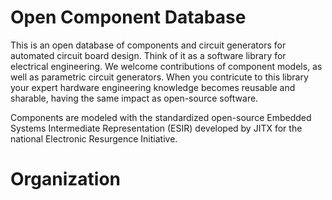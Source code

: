# Open Component Database

This is an open database of components and circuit generators for automated circuit board design. Think of it as a software library for electrical engineering. We welcome contributions of component models, as well as parametric circuit generators. When you contricute to this library your expert hardware engineering knowledge becomes reusable and sharable, having the same impact as open-source software.

Components are modeled with the standardized open-source Embedded Systems Intermediate Representation (ESIR) developed by JITX for the national Electronic Resurgence Initiative.

# Organization

